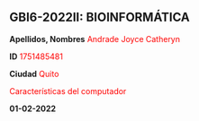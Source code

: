 ## GBI6-2022II: BIOINFORMÁTICA

**Apellidos, Nombres** <font color='red'>Andrade Joyce Catheryn </font> 

**ID** <font color='red'>1751485481 </font>

**Ciudad** <font color='red'> Quito </font>


<font color='red'>Características del computador </font>


**01-02-2022**

